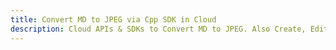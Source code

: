 ---title: Convert MD to JPEG via Cpp SDK in Clouddescription: Cloud APIs & SDKs to Convert MD to JPEG. Also Create, Edit & Render Microsoft Word & OpenOffice documents in the Cloud.---